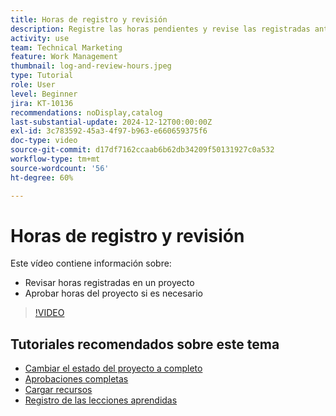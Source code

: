 ```yaml
---
title: Horas de registro y revisión
description: Registre las horas pendientes y revise las registradas antes de cerrar un proyecto.
activity: use
team: Technical Marketing
feature: Work Management
thumbnail: log-and-review-hours.jpeg
type: Tutorial
role: User
level: Beginner
jira: KT-10136
recommendations: noDisplay,catalog
last-substantial-update: 2024-12-12T00:00:00Z
exl-id: 3c783592-45a3-4f97-b963-e660659375f6
doc-type: video
source-git-commit: d17df7162ccaab6b62db34209f50131927c0a532
workflow-type: tm+mt
source-wordcount: '56'
ht-degree: 60%

---
```


# Horas de registro y revisión

Este vídeo contiene información sobre:

* Revisar horas registradas en un proyecto
* Aprobar horas del proyecto si es necesario

>[!VIDEO](https://video.tv.adobe.com/v/3441069/?quality=12&learn=on&enablevpops)

## Tutoriales recomendados sobre este tema

* [Cambiar el estado del proyecto a completo](/help/manage-work/projects/change-the-project-status.md)
* [Aprobaciones completas](/help/manage-work/close-a-project/complete-approvals.md)
* [Cargar recursos](/help/manage-work/close-a-project/upload-assets.md)
* [Registro de las lecciones aprendidas](/help/manage-work/close-a-project/lessons-learned-from-closing-a-project.md)
